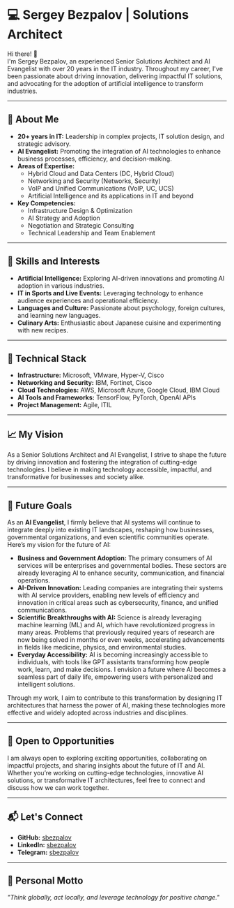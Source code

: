 # 💻 Sergey Bezpalov | Solutions Architect

Hi there! 👋  
I'm Sergey Bezpalov, an experienced Senior Solutions Architect and AI Evangelist with over 20 years in the IT industry. Throughout my career, I've been passionate about driving innovation, delivering impactful IT solutions, and advocating for the adoption of artificial intelligence to transform industries.

---

## 🚀 About Me
- **20+ years in IT:** Leadership in complex projects, IT solution design, and strategic advisory.
- **AI Evangelist:** Promoting the integration of AI technologies to enhance business processes, efficiency, and decision-making.
- **Areas of Expertise:**
  - Hybrid Cloud and Data Centers (DC, Hybrid Cloud)
  - Networking and Security (Networks, Security)
  - VoIP and Unified Communications (VoIP, UC, UCS)
  - Artificial Intelligence and its applications in IT and beyond
- **Key Competencies:**
  - Infrastructure Design & Optimization
  - AI Strategy and Adoption
  - Negotiation and Strategic Consulting
  - Technical Leadership and Team Enablement

---

## 🌟 Skills and Interests
- **Artificial Intelligence:** Exploring AI-driven innovations and promoting AI adoption in various industries.
- **IT in Sports and Live Events:** Leveraging technology to enhance audience experiences and operational efficiency.
- **Languages and Culture:** Passionate about psychology, foreign cultures, and learning new languages.
- **Culinary Arts:** Enthusiastic about Japanese cuisine and experimenting with new recipes.

---

## 🔧 Technical Stack
- **Infrastructure:** Microsoft, VMware, Hyper-V, Cisco
- **Networking and Security:** IBM, Fortinet, Cisco
- **Cloud Technologies:** AWS, Microsoft Azure, Google Cloud, IBM Cloud
- **AI Tools and Frameworks:** TensorFlow, PyTorch, OpenAI APIs
- **Project Management:** Agile, ITIL

---

## 📈 My Vision
As a Senior Solutions Architect and AI Evangelist, I strive to shape the future by driving innovation and fostering the integration of cutting-edge technologies. I believe in making technology accessible, impactful, and transformative for businesses and society alike.

---

## 🌟 Future Goals

As an **AI Evangelist**, I firmly believe that AI systems will continue to integrate deeply into existing IT landscapes, reshaping how businesses, governmental organizations, and even scientific communities operate. Here’s my vision for the future of AI:

- **Business and Government Adoption:** The primary consumers of AI services will be enterprises and governmental bodies. These sectors are already leveraging AI to enhance security, communication, and financial operations.
- **AI-Driven Innovation:** Leading companies are integrating their systems with AI service providers, enabling new levels of efficiency and innovation in critical areas such as cybersecurity, finance, and unified communications.
- **Scientific Breakthroughs with AI:** Science is already leveraging machine learning (ML) and AI, which have revolutionized progress in many areas. Problems that previously required years of research are now being solved in months or even weeks, accelerating advancements in fields like medicine, physics, and environmental studies.
- **Everyday Accessibility:** AI is becoming increasingly accessible to individuals, with tools like GPT assistants transforming how people work, learn, and make decisions. I envision a future where AI becomes a seamless part of daily life, empowering users with personalized and intelligent solutions.

Through my work, I aim to contribute to this transformation by designing IT architectures that harness the power of AI, making these technologies more effective and widely adopted across industries and disciplines.

---

## 🤝 Open to Opportunities

I am always open to exploring exciting opportunities, collaborating on impactful projects, and sharing insights about the future of IT and AI. Whether you’re working on cutting-edge technologies, innovative AI solutions, or transformative IT architectures, feel free to connect and discuss how we can work together.

---

## 📬 Let's Connect

- **GitHub:** [sbezpalov](https://github.com/sbezpalov)
- **LinkedIn:** [sbezpalov](https://www.linkedin.com/in/sbezpalov/)
- **Telegram:** [sbezpalov](https://t.me/m/CKOqP9m5OWMy)

---

## 📖 Personal Motto
*"Think globally, act locally, and leverage technology for positive change."*

